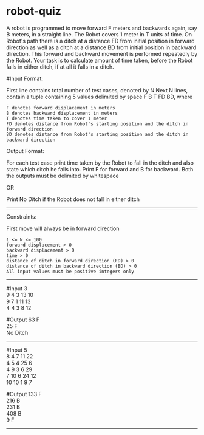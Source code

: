 # robot-quiz
A robot is programmed to move forward F meters and backwards again, say B meters, in a straight line. The Robot covers 1 meter in T units of time. On Robot's path there is a ditch at a distance FD from initial position in forward direction as well as a ditch at a distance BD from initial position in backward direction. This forward and backward movement is performed repeatedly by the Robot.
Your task is to calculate amount of time taken, before the Robot falls in either ditch, if at all it falls in a ditch.

#Input Format:

First line contains total number of test cases, denoted by N
Next N lines, contain a tuple containing 5 values delimited by space
F B T FD BD, where

    F denotes forward displacement in meters
    B denotes backward displacement in meters
    T denotes time taken to cover 1 meter
    FD denotes distance from Robot's starting position and the ditch in forward direction
    BD denotes distance from Robot's starting position and the ditch in backward direction


Output Format:

For each test case print time taken by the Robot to fall in the ditch and also state which ditch he falls into. Print F for forward and B for backward. Both the outputs must be delimited by whitespace

OR

Print No Ditch if the Robot does not fall in either ditch

-----------------------------------------------------------------------------------------
Constraints:

First move will always be in forward direction

    1 <= N <= 100
    forward displacement > 0
    backward displacement > 0
    time > 0
    distance of ditch in forward direction (FD) > 0
    distance of ditch in backward direction (BD) > 0
    All input values must be positive integers only
    
---------------------------------------
#Input
3<br>
9 4 3 13 10 <br>
9 7 1 11 13<br>
4 4 3 8 12<br>

#Output	
63 F<br>
25 F<br>
No Ditch<br>

-------------------------------------
#Input
5<br>
8 4 7 11 22<br>
4 5 4 25 6<br>
4 9 3 6 29<br>
7 10 6 24 12<br>
10 10 1 9 7<br>
	
#Output	
133 F<br>
216 B<br>
231 B<br>
408 B<br>
9 F<br>

--------------------------------------------

